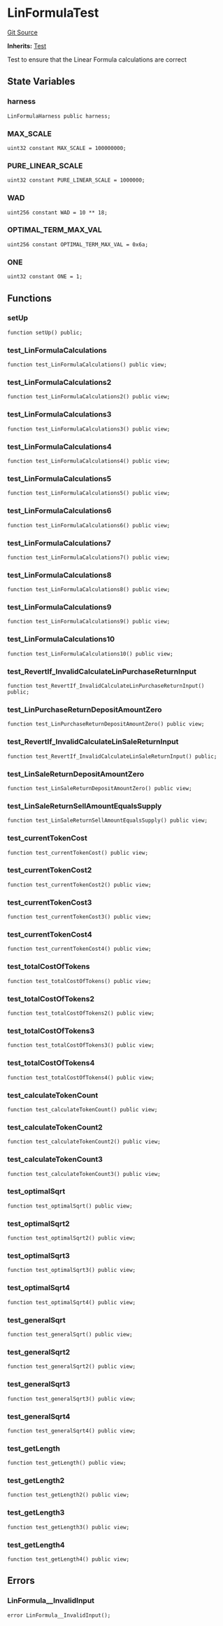 # LinFormulaTest
[Git Source](https://github.com/dustinstacy/boncurs/blob/8dd3d6e20d7e085dbf2dccdde2c14001616467cf/test/LinFormula.t.sol)

**Inherits:**
[Test](/lib/forge-std/src/Test.sol/abstract.Test.md)

Test to ensure that the Linear Formula calculations are correct


## State Variables
### harness

```solidity
LinFormulaHarness public harness;
```


### MAX_SCALE

```solidity
uint32 constant MAX_SCALE = 100000000;
```


### PURE_LINEAR_SCALE

```solidity
uint32 constant PURE_LINEAR_SCALE = 1000000;
```


### WAD

```solidity
uint256 constant WAD = 10 ** 18;
```


### OPTIMAL_TERM_MAX_VAL

```solidity
uint256 constant OPTIMAL_TERM_MAX_VAL = 0x6a;
```


### ONE

```solidity
uint32 constant ONE = 1;
```


## Functions
### setUp


```solidity
function setUp() public;
```

### test_LinFormulaCalculations


```solidity
function test_LinFormulaCalculations() public view;
```

### test_LinFormulaCalculations2


```solidity
function test_LinFormulaCalculations2() public view;
```

### test_LinFormulaCalculations3


```solidity
function test_LinFormulaCalculations3() public view;
```

### test_LinFormulaCalculations4


```solidity
function test_LinFormulaCalculations4() public view;
```

### test_LinFormulaCalculations5


```solidity
function test_LinFormulaCalculations5() public view;
```

### test_LinFormulaCalculations6


```solidity
function test_LinFormulaCalculations6() public view;
```

### test_LinFormulaCalculations7


```solidity
function test_LinFormulaCalculations7() public view;
```

### test_LinFormulaCalculations8


```solidity
function test_LinFormulaCalculations8() public view;
```

### test_LinFormulaCalculations9


```solidity
function test_LinFormulaCalculations9() public view;
```

### test_LinFormulaCalculations10


```solidity
function test_LinFormulaCalculations10() public view;
```

### test_RevertIf_InvalidCalculateLinPurchaseReturnInput


```solidity
function test_RevertIf_InvalidCalculateLinPurchaseReturnInput() public;
```

### test_LinPurchaseReturnDepositAmountZero


```solidity
function test_LinPurchaseReturnDepositAmountZero() public view;
```

### test_RevertIf_InvalidCalculateLinSaleReturnInput


```solidity
function test_RevertIf_InvalidCalculateLinSaleReturnInput() public;
```

### test_LinSaleReturnDepositAmountZero


```solidity
function test_LinSaleReturnDepositAmountZero() public view;
```

### test_LinSaleReturnSellAmountEqualsSupply


```solidity
function test_LinSaleReturnSellAmountEqualsSupply() public view;
```

### test_currentTokenCost


```solidity
function test_currentTokenCost() public view;
```

### test_currentTokenCost2


```solidity
function test_currentTokenCost2() public view;
```

### test_currentTokenCost3


```solidity
function test_currentTokenCost3() public view;
```

### test_currentTokenCost4


```solidity
function test_currentTokenCost4() public view;
```

### test_totalCostOfTokens


```solidity
function test_totalCostOfTokens() public view;
```

### test_totalCostOfTokens2


```solidity
function test_totalCostOfTokens2() public view;
```

### test_totalCostOfTokens3


```solidity
function test_totalCostOfTokens3() public view;
```

### test_totalCostOfTokens4


```solidity
function test_totalCostOfTokens4() public view;
```

### test_calculateTokenCount


```solidity
function test_calculateTokenCount() public view;
```

### test_calculateTokenCount2


```solidity
function test_calculateTokenCount2() public view;
```

### test_calculateTokenCount3


```solidity
function test_calculateTokenCount3() public view;
```

### test_optimalSqrt


```solidity
function test_optimalSqrt() public view;
```

### test_optimalSqrt2


```solidity
function test_optimalSqrt2() public view;
```

### test_optimalSqrt3


```solidity
function test_optimalSqrt3() public view;
```

### test_optimalSqrt4


```solidity
function test_optimalSqrt4() public view;
```

### test_generalSqrt


```solidity
function test_generalSqrt() public view;
```

### test_generalSqrt2


```solidity
function test_generalSqrt2() public view;
```

### test_generalSqrt3


```solidity
function test_generalSqrt3() public view;
```

### test_generalSqrt4


```solidity
function test_generalSqrt4() public view;
```

### test_getLength


```solidity
function test_getLength() public view;
```

### test_getLength2


```solidity
function test_getLength2() public view;
```

### test_getLength3


```solidity
function test_getLength3() public view;
```

### test_getLength4


```solidity
function test_getLength4() public view;
```

## Errors
### LinFormula__InvalidInput

```solidity
error LinFormula__InvalidInput();
```

